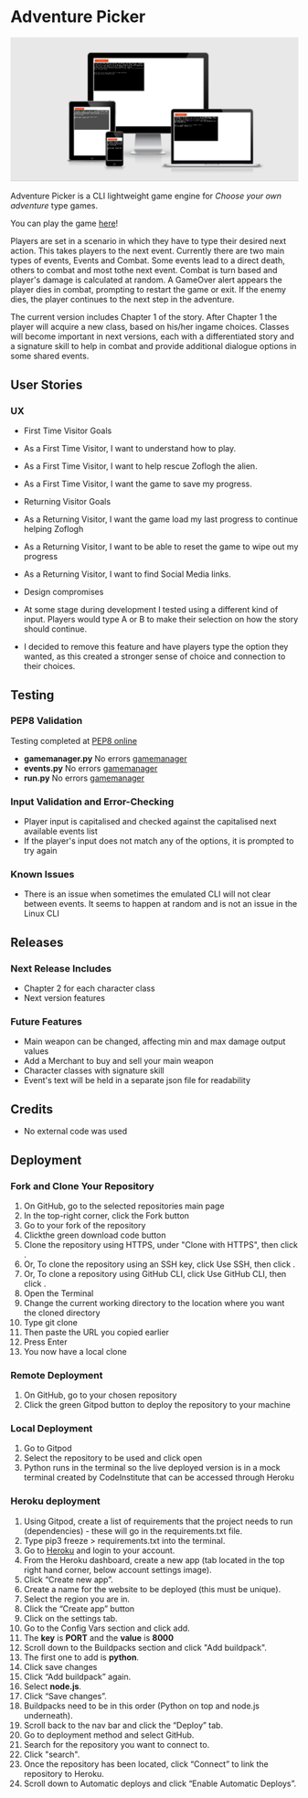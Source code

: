 # Adventure Picker

![amiresponsive](/assets/images/amiresponsive.png)

Adventure Picker is a CLI lightweight game engine for *Choose your own adventure* type games.

You can play the game [here](https://adventure-picker.herokuapp.com/)!

Players are set in a scenario in which they have to type their desired next action. This takes players to the next event. Currently there are two main types of events, Events and Combat. Some events lead to a direct death, others to combat and most tothe next event. Combat is turn based and player's damage is calculated at random. A GameOver alert appears the player dies in combat, prompting to restart the game or exit. If the enemy dies, the player continues to the next step in the adventure.

The current version includes Chapter 1 of the story. After Chapter 1 the player will acquire a new class, based on his/her ingame choices. Classes will become important in next versions, each with a differentiated story and a signature skill to help in combat and provide additional dialogue options in some shared events.


## User Stories
### UX
- First Time Visitor Goals
 - As a First Time Visitor, I want to understand how to play.
 - As a First Time Visitor, I want to help rescue Zoflogh the alien.
 - As a First Time Visitor, I want the game to save my progress.

- Returning Visitor Goals
 - As a Returning Visitor, I want the game load my last progress to continue helping Zoflogh
 - As a Returning Visitor, I want to be able to reset the game to wipe out my progress
 - As a Returning Visitor, I want to find Social Media links.

- Design compromises
 - At some stage during development I tested using a different kind of input. Players would type A or B to make their selection on how the story should continue.
 - I decided to remove this feature and have players type the option they wanted, as this created a stronger sense of choice and connection to their choices.

## Testing
### PEP8 Validation
Testing completed at [PEP8 online](http://pep8online.com/)
- **gamemanager.py** No errors [gamemanager](/assets/images/gamemanager-pep8.png)
- **events.py** No errors [gamemanager](/assets/images/gamemanager-pep8.png)
- **run.py** No errors [gamemanager](/assets/images/gamemanager-pep8.png)

### Input Validation and Error-Checking
- Player input is capitalised and checked against the capitalised next available events list
- If the player's input does not match any of the options, it is prompted to try again

### Known Issues
- There is an issue when sometimes the emulated CLI will not clear between events. It seems to happen at random and is not an issue in the Linux CLI


## Releases
### Next Release Includes
- Chapter 2 for each character class
- Next version features

### Future Features
- Main weapon can be changed, affecting min and max damage output values
- Add a Merchant to buy and sell your main weapon
- Character classes with signature skill
- Event's text will be held in a separate json file for readability

## Credits
- No external code was used

## Deployment

### Fork and Clone Your Repository
1. On GitHub, go to the selected repositories main page
2. In the top-right corner, click the Fork button
3. Go to your fork of the repository
4. Clickthe green download code button
5. Clone the repository using HTTPS, under "Clone with HTTPS", then click .
6. Or, To clone the repository using an SSH key, click Use SSH, then click .
7. Or, To clone a repository using GitHub CLI, click Use GitHub CLI, then click .
8. Open the Terminal
9. Change the current working directory to the location where you want the cloned directory
10. Type git clone
11. Then paste the URL you copied earlier
12. Press Enter
13. You now have a local clone

### Remote Deployment
1. On GitHub, go to your chosen repository
2. Click the green Gitpod button to deploy the repository to your machine

### Local Deployment
1. Go to Gitpod
2. Select the repository to be used and click open
3. Python runs in the terminal so the live deployed version is in a mock terminal created by CodeInstitute that can be accessed through Heroku

### Heroku deployment
1. Using Gitpod, create a list of requirements that the project needs to run (dependencies) - these will go in the requirements.txt file.
2. Type pip3 freeze > requirements.txt into the terminal.
3. Go to [Heroku](https://heroku.com) and login to your account.
4. From the Heroku dashboard, create a new app (tab located in the top right hand corner, below account settings image).
5. Click “Create new app”.
6. Create a name for the website to be deployed (this must be unique).
7. Select the region you are in.
8. Click the “Create app” button
9. Click on the settings tab.
10. Go to the Config Vars section and click add.
11. The **key** is **PORT** and the **value** is **8000**
12. Scroll down to the Buildpacks section and click "Add buildpack".
13. The first one to add is **python**.
14. Click save changes
15. Click “Add buildpack” again.
16. Select **node.js**.
17. Click “Save changes”.
18. Buildpacks need to be in this order (Python on top and node.js underneath).
19. Scroll back to the nav bar and click the “Deploy” tab.
20. Go to deployment method and select GitHub.
21. Search for the repository you want to connect to.
22. Click "search".
23. Once the repository has been located, click “Connect” to link the repository to Heroku.
24. Scroll down to Automatic deploys and click “Enable Automatic Deploys”.
